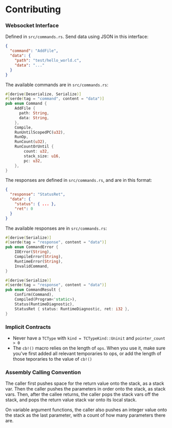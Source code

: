 # Contributing

### Websocket Interface
Defined in `src/commands.rs`. Send data using JSON in this interface:

```json
{
  "command": "AddFile",
  "data": {
    "path": "test/hello_world.c",
    "data": "..."
  }
}
```

The available commands are in `src/commands.rs`:

```rust
#[derive(Deserialize, Serialize)]
#[serde(tag = "command", content = "data")]
pub enum Command {
    AddFile {
      path: String,
      data: String,
    },
    Compile,
    RunUntilScopedPC(u32),
    RunOp,
    RunCount(u32),
    RunCountOrUntil {
        count: u32,
        stack_size: u16,
        pc: u32,
    },
}
```

The responses are defined in `src/commands.rs`, and are in this format:

```json
{
  "response": "StatusRet",
  "data": {
    "status": { ... },
    "ret": 0
  }
}
```

The available responses are in `src/commands.rs`:

```rust
#[derive(Serialize)]
#[serde(tag = "response", content = "data")]
pub enum CommandError {
    IOError(String),
    CompileError(String),
    RuntimeError(String),
    InvalidCommand,
}

#[derive(Serialize)]
#[serde(tag = "response", content = "data")]
pub enum CommandResult {
    Confirm(Command),
    Compiled(Program<'static>),
    Status(RuntimeDiagnostic),
    StatusRet { status: RuntimeDiagnostic, ret: i32 },
}
```


### Implicit Contracts
- Never have a `TCType` with `kind = TCTypeKind::Uninit` and `pointer_count > 0`
- The `cb!()` macro relies on the length of `ops`. When you use it, make sure you've
  first added all relevant temporaries to ops, or add the length of those teporaries
  to the value of `cb!()`

### Assembly Calling Convention
The caller first pushes space for the return value onto the stack, as a stack var.
Then the caller pushes the parameters in order onto the stack, as stack vars. Then,
after the callee returns, the caller pops the stack vars off the stack, and pops
the return value stack var onto its local stack.

On variable argument functions, the caller also pushes an integer value onto the stack
as the last parameter, with a count of how many parameters there are.
